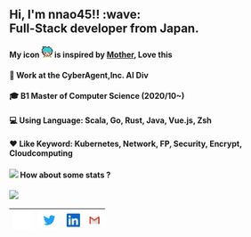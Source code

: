 <h2>Hi, I'm nnao45!! :wave: <br/>
Full-Stack developer from Japan.</h2>

#### My icon <img src="https://github.com/nnao45/nnao45/blob/master/nnao45.png?raw=true" height="20px" width="20px"/></a> is inspired by [Mother](https://www.nintendo.co.jp/n08/a2uj/mother2/index.html), Love this
#### :briefcase: Work at the CyberAgent,Inc. AI Div 
#### :mortar_board: B1 Master of Computer Science (2020/10~)
#### :computer: Using Language: Scala, Go, Rust, Java, Vue.js, Zsh
#### ❤️ Like Keyword: Kubernetes, Network, FP, Security, Encrypt, Cloudcomputing

</p>

  #### <img src="https://media.giphy.com/media/VgCDAzcKvsR6OM0uWg/giphy.gif" width="50"> How about some stats ?
  <p align = "left">
    <img src="https://github-readme-stats.vercel.app/api?username=nnao45&show_icons=true"/>
  </p>

</p>

| [<img src="https://raw.githubusercontent.com/Delta456/Delta456/master/img/github.png" alt="github logo" width="34">](https://github.com/nnao45) |  [<img src="https://raw.githubusercontent.com/Delta456/Delta456/master/img/twitter.png" alt="twitter logo" width="34">](https://twitter.com/nnao45) |  [<img src="https://github.com/Amchuz/Amchuz/blob/master/linkedin.jpeg" alt="linkedin logo" width="24">](https://www.linkedin.com/in/%E5%B0%9A%E5%BC%A5-%E6%A8%AA%E5%B1%B1-867544113/) |  [<img src="https://github.com/Amchuz/Amchuz/blob/master/gmail.jpeg" alt="gmail logo" width="24">](n4sekai5y@gmail.com)
|---|---|---|---|
